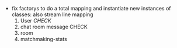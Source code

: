 - fix factorys to do a total mapping and instantiate new instances of classes:
  also stream line mapping
  1. User *CHECK*
  2. chat room message CHECK
  3. room
  4. matchmaking-stats
